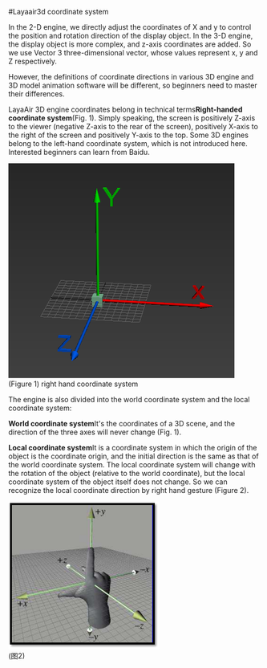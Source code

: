 #Layaair3d coordinate system

In the 2-D engine, we directly adjust the coordinates of X and y to control the position and rotation direction of the display object. In the 3-D engine, the display object is more complex, and z-axis coordinates are added. So we use Vector 3 three-dimensional vector, whose values represent x, y and Z respectively.

However, the definitions of coordinate directions in various 3D engine and 3D model animation software will be different, so beginners need to master their differences.

LayaAir 3D engine coordinates belong in technical terms**Right-handed coordinate system**(Fig. 1). Simply speaking, the screen is positively Z-axis to the viewer (negative Z-axis to the rear of the screen), positively X-axis to the right of the screen and positively Y-axis to the top. Some 3D engines belong to the left-hand coordinate system, which is not introduced here. Interested beginners can learn from Baidu.

​![图](img/1.png)<br>(Figure 1) right hand coordinate system

The engine is also divided into the world coordinate system and the local coordinate system:

​**World coordinate system**It's the coordinates of a 3D scene, and the direction of the three axes will never change (Fig. 1).

​**Local coordinate system**It is a coordinate system in which the origin of the object is the coordinate origin, and the initial direction is the same as that of the world coordinate system. The local coordinate system will change with the rotation of the object (relative to the world coordinate), but the local coordinate system of the object itself does not change. So we can recognize the local coordinate direction by right hand gesture (Figure 2).

![图](img/2.png)<br>(图2)



